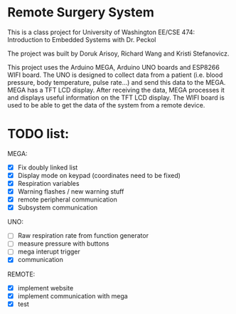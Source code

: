 # Remote Surgery System

This is a class project for University of Washington EE/CSE 474: Introduction to Embedded Systems with Dr. Peckol

The project was built by Doruk Arisoy, Richard Wang and Kristi Stefanovicz.

This project uses the Arduino MEGA, Arduino UNO boards and ESP8266 WIFI board. The UNO is designed to collect data from a patient (i.e. blood pressure, body temperature, pulse rate...) and send this data to the MEGA. MEGA has a TFT LCD display. After receiving the data, MEGA processes it and displays useful information on the TFT LCD display. The WIFI board is used to be able to get the data of the system from a remote device.

# TODO list:
MEGA:
- [x] Fix doubly linked list
- [x] Display mode on keypad (coordinates need to be fixed)
- [x] Respiration variables
- [x] Warning flashes / new warning stuff
- [x] remote peripheral communication
- [x] Subsystem communication

UNO:
- [ ] Raw respiration rate from function generator
- [ ] measure pressure with buttons
- [ ] mega interupt trigger
- [x] communication

REMOTE:
- [x] implement website
- [x] implement communication with mega
- [x] test
